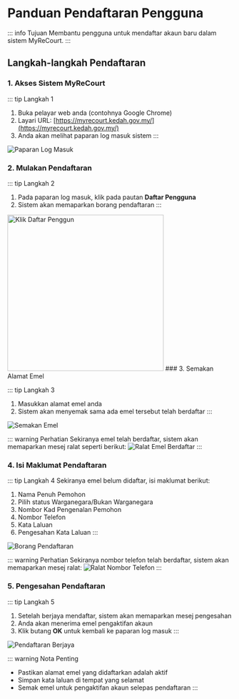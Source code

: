 # Panduan Pendaftaran Pengguna

::: info Tujuan
Membantu pengguna untuk mendaftar akaun baru dalam sistem MyReCourt.
:::

## Langkah-langkah Pendaftaran

### 1. Akses Sistem MyReCourt

::: tip Langkah 1
1. Buka pelayar web anda (contohnya Google Chrome)
2. Layari URL: [https://myrecourt.kedah.gov.my/](https://myrecourt.kedah.gov.my/)
3. Anda akan melihat paparan log masuk sistem
:::

![Paparan Log Masuk](./image/pendaftaran/image1.png)

### 2. Mulakan Pendaftaran

::: tip Langkah 2
1. Pada paparan log masuk, klik pada pautan **Daftar Pengguna**
2. Sistem akan memaparkan borang pendaftaran
:::

<img src="./image/pendaftaran/image2.png" alt="Klik Daftar Penggun" width="350">
### 3. Semakan Alamat Emel

::: tip Langkah 3
1. Masukkan alamat emel anda
2. Sistem akan menyemak sama ada emel tersebut telah berdaftar
:::

![Semakan Emel](./image/pendaftaran/image3.png)

::: warning Perhatian
Sekiranya emel telah berdaftar, sistem akan memaparkan mesej ralat seperti berikut:
![Ralat Emel Berdaftar](./image/pendaftaran/image4.png)
:::

### 4. Isi Maklumat Pendaftaran

::: tip Langkah 4
Sekiranya emel belum didaftar, isi maklumat berikut:
1. Nama Penuh Pemohon
2. Pilih status Warganegara/Bukan Warganegara
3. Nombor Kad Pengenalan Pemohon
4. Nombor Telefon
5. Kata Laluan
6. Pengesahan Kata Laluan
:::

![Borang Pendaftaran](./image/pendaftaran/image5.png)

::: warning Perhatian
Sekiranya nombor telefon telah berdaftar, sistem akan memaparkan mesej ralat:
![Ralat Nombor Telefon](./image/pendaftaran/image6.png)
:::

### 5. Pengesahan Pendaftaran

::: tip Langkah 5
1. Setelah berjaya mendaftar, sistem akan memaparkan mesej pengesahan
2. Anda akan menerima emel pengaktifan akaun
3. Klik butang **OK** untuk kembali ke paparan log masuk
:::

![Pendaftaran Berjaya](./image/pendaftaran/image7.png)

::: warning Nota Penting
- Pastikan alamat emel yang didaftarkan adalah aktif
- Simpan kata laluan di tempat yang selamat
- Semak emel untuk pengaktifan akaun selepas pendaftaran
:::